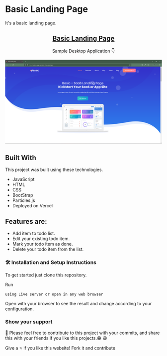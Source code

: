 # Basic Landing Page

It's a basic landing page.

<h2 align="center">
  <a href="https://landing-page-template-three.vercel.app/" target="_blank">Basic Landing Page</a>
</h2>

<p align="center">
  Sample Desktop Application 👇
</p>

<p align="center">
<img src="./assets/images/landing.png">
</p>

## Built With

This project was built using these technologies.

- JavaScript
- HTML
- CSS
- BootStrap
- Particles.js
- Deployed on Vercel

## Features are:

- Add item to todo list.
- Edit your existing todo item.
- Mark your todo item as done.
- Delete your todo item from the list.

### 🛠 Installation and Setup Instructions

To get started just clone this repository.

Run

```
using Live server or open in any web browser
```

Open with your browser to see the result and change according to your configuration.

### Show your support

📌 Please feel free to contribute to this project with your commits, and share this with your friends if you like this projects.😁 😃

Give a ⭐ if you like this website! Fork it and contribute
